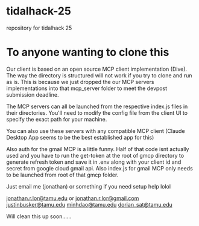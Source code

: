 # tidalhack-25
repository for tidalhack 25

# To anyone wanting to clone this

Our client is based on an open source MCP client implementation (Dive). The way the directory is structured will not work if you try to clone and run as is. This is because we just dropped the our MCP servers implementations into that mcp_server folder to meet the devpost submission deadline.

The MCP servers can all be launched from the respective index.js files in their directories. You'll need to modify the config file from the client UI to specify the exact path for your machine.

You can also use these servers with any compatible MCP client (Claude Desktop App seems to be the best established app for this)

Also auth for the gmail MCP is a little funny. Half of that code isnt actually used and you have to run the get-token at the root of gmcp directory to generate refresh token and save it in .env along with your client id and secret from google cloud gmail api. Also index.js for gmail MCP only needs to be launched from root of that gmcp folder.

Just email me (jonathan) or something if you need setup help lolol

jonathan.r.lor@tamu.edu or jonathan.r.lor@gmail.com
justinbusker@tamu.edu
minhdao@tamu.edu
dorian_sat@tamu.edu


Will clean this up soon......

